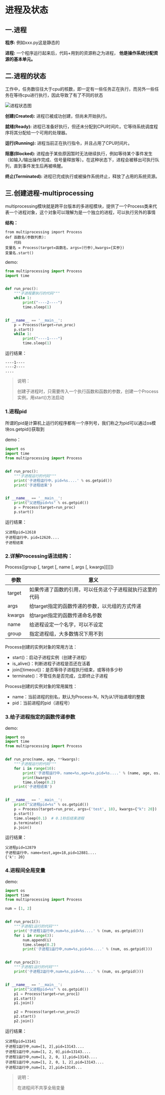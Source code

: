 # 进程及状态

## 一.进程

**程序:** 例如xxx.py这是静态的

**进程:** 一个程序运行起来后，代码+用到的资源称之为进程， **他是操作系统分配资源的基本单元。**

## 二.进程的状态

工作中，任务数往往大于cpu的核数，即一定有一些任务正在执行，而另外一些任务在等待cpu进行执行，因此导致了有了不同的状态

![进程状态图](./img/Snip20160830_3.png)

**创建(Created):** 进程已被成功创建，但尚未开始执行。

**就绪(Ready):** 进程已准备好执行，但还未分配到CPU时间片。它等待系统调度程序将其分配给一个可用的处理器。

**运行(Running):** 进程当前正在执行指令，并且占用了CPU时间片。

**阻塞(Blocked):** 进程由于某些原因暂时无法继续执行，例如等待某个事件发生（如输入/输出操作完成、信号量释放等）。在这种状态下，进程会被移出可执行队列，直到事件发生后再被唤醒。

**终止(Terminated):** 进程已完成执行或被操作系统终止，释放了占用的系统资源。

## 三.创建进程-multiprocessing

multiprocessing模块就是跨平台版本的多进程模块，提供了一个Process类来代表一个进程对象，这个对象可以理解为是一个独立的进程，可以执行另外的事情 

**结构：**

```
from multiprocessing import Process
def 函数名(参数列表):
    代码
变量名 = Process(target=函数名，args=(行参),kwargs={实参})
变量名.start()
```

demo:

```python
from multiprocessing import Process
import time


def run_proc():
    """子进程要执行的代码"""
    while 1:
        print("----2----")
        time.sleep(1)


if __name__ == '__main__':
    p = Process(target=run_proc)
    p.start()
    while 1:
        print("----1----")
        time.sleep(1)
```

运行结果：

```
----1----
----2----
....
```

> 说明：
>
> 创建子进程时，只需要传入一个执行函数和函数的参数，创建一个Process实例，用start()方法启动

###  1.进程pid

所谓的pid是计算机上运行的程序都有一个序列号，我们称之为pid可以通过os模块os.getpid()获取到

demo：

```python
import os
import time
from multiprocessing import Process


def run_proc():
    """子进程运行的代码"""
    print('子进程运行中，pid=%s....' % os.getpid())
    print('子进程结束')


if __name__ == '__main__':
    print("父进程pid=%s" % os.getpid())
    p = Process(target=run_proc)
    p.start()
```

运行结果：

```
父进程pid=12618
子进程运行中，pid=12620....
子进程结束
```

### 2.详解Processing语法结构：

Process([group [, target [, name [, args [, kwargs]]]]])

| 参数   | 意义                                                     |
| ------ | -------------------------------------------------------- |
| target | 如果传递了函数的引用，可以任务这个子进程就执行这里的代码 |
| args   | 给target指定的函数传递的参数，以元组的方式传递           |
| kwargs | 给target指定的函数传递命名参数                           |
| name   | 给进程设定一个名字，可以不设定                           |
| group  | 指定进程组，大多数情况下用不到                           |

Process创建的实例对象的常用方法：

- start()：启动子进程实例（创建子进程）
- is_alive()：判断进程子进程是否还在活着
- join([timeout])：是否等待子进程执行结束，或等待多少秒
- terminate()：不管任务是否完成，立即终止子进程

Process创建的实例对象的常用属性：

- name：当前进程的别名，默认为Process-N，N为从1开始递增的整数
- pid：当前进程的pid（进程号）

### 3.给子进程指定的函数传递参数

demo:

```python
import os
import time
from multiprocessing import Process


def run_proc(name, age, **kwargs):
    """子进程运行的代码"""
    for i in range(10):
        print('子进程运行中，name=%s,age=%s,pid=%s....' % (name, age, os.getpid()))
        print(kwargs)
        time.sleep(0.2)
    print('子进程结束')


if __name__ == '__main__':
    print("父进程pid=%s" % os.getpid())
    p = Process(target=run_proc, args=('test', 18), kwargs={"k": 20})
    p.start()
    time.sleep(0.1)  # 0.1秒后结束进程
    p.terminate()
    p.join()
```

运行结果：

```
父进程pid=12879
子进程运行中，name=test,age=18,pid=12881....
{'k': 20}
```

### 4.进程间全局变量

demo:

```python
import os
import time
from multiprocessing import Process

num = [1, 2]


def run_proc1():
    """子进程1运行的代码"""
    print('子进程1运行中,num=%s,pid=%s....' % (num, os.getpid()))
    for i in range(3):
        num.append(i)
        time.sleep(0.2)
        print('子进程1运行中,num=%s,pid=%s....' % (num, os.getpid()))


def run_proc2():
    """子进程1运行的代码"""
    print('子进程2运行中,num=%s,pid=%s....' % (num, os.getpid()))


if __name__ == '__main__':
    print("父进程pid=%s" % os.getpid())
    p1 = Process(target=run_proc1)
    p1.start()
    p1.join()

    p2 = Process(target=run_proc2)
    p2.start()
    p2.join()
```

运行结果：

```
父进程pid=13141
子进程1运行中,num=[1, 2],pid=13143....
子进程1运行中,num=[1, 2, 0],pid=13143....
子进程1运行中,num=[1, 2, 0, 1],pid=13143....
子进程1运行中,num=[1, 2, 0, 1, 2],pid=13143....
子进程2运行中,num=[1, 2],pid=13145...
```

> 说明：
>
> 在进程间不共享全局变量